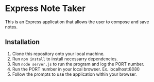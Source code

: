 # Express Note Taker

This is an Express application that allows the user to compose and save notes.

## Installation

1. Clone this repository onto your local machine.
2. Run `npm install` to install necessarry dependencies.
3. Run `node server.js` to run the program and log the PORT number.
4. Run the PORT number in your local browser. Ex. localhost:8080
5. Follow the prompts to use the application within your browser.
